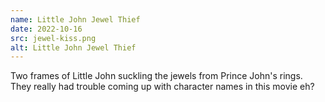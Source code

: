```yaml
---
name: Little John Jewel Thief
date: 2022-10-16
src: jewel-kiss.png
alt: Little John Jewel Thief
---
```


<!-- ![Little John Jewel Thief](/assets/art/jewel-thief.png) -->

Two frames of Little John suckling the jewels from Prince John's rings. They really had trouble coming up with character names in this movie eh?
